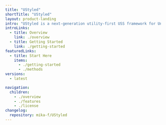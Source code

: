 ```yaml
---
title: "UStyled"
shortTitle: "UStyled"
layout: product-landing
intro: "UStyled is a next-generation utility-first USS framework for Unity. Inspired by UnoCSS, Windi CSS and TailwindCSS."
introLinks:
  - title: Overview
    link: ./overview
  - title: Getting Started
    link: ./getting-started
featuredLinks:
  - title: Start Here
    items:
      - ./getting-started
      - ./methods
versions:
  - latest

navigation:
  children:
    - ./overview
    - ./features
    - ./license
changelog:
  repository: mika-f/UStyled
---
```

